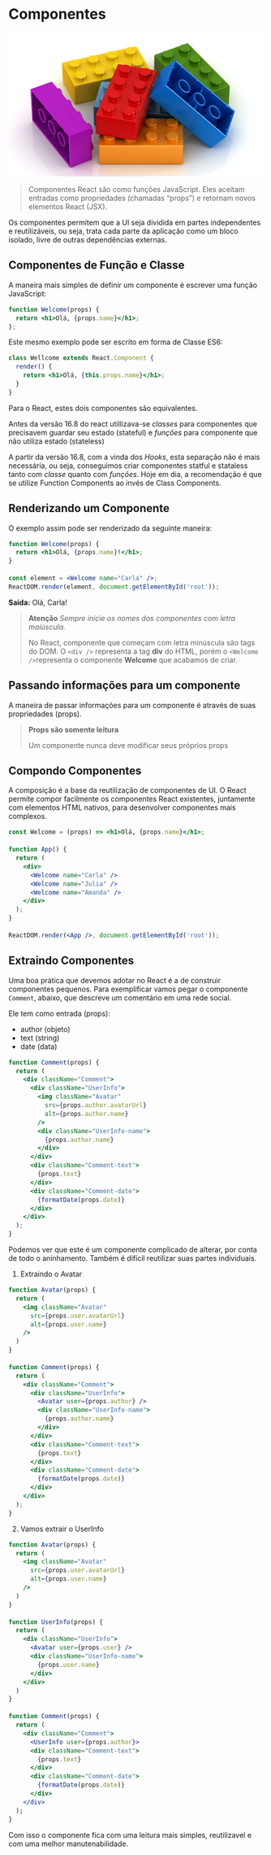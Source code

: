 # Componentes

![Blocos Lego](legos.png)

> Componentes React são como funções JavaScript. Eles aceitam entradas como propriedades (chamadas “props”) e retornam novos elementos React (JSX).

Os componentes permitem que a UI seja dividida em partes independentes e reutilizáveis, ou seja, trata cada parte da aplicação como um bloco isolado, livre de outras dependências externas.

## Componentes de Função e Classe

A maneira mais simples de definir um componente é escrever uma função JavaScript:

```jsx
function Welcome(props) {
  return <h1>Olá, {props.name}</h1>;
};
```

Este mesmo exemplo pode ser escrito em forma de Classe ES6:

```jsx
class Wellcome extends React.Component {
  render() {
    return <h1>Olá, {this.props.name}</h1>;
  }
}
```

Para o React, estes dois componentes são equivalentes.

Antes da versão 16.8 do react utillizava-se _classes_ para componentes que precisavem guardar seu estado (stateful) e _funções_ para componente que não utiliza estado (stateless)

A partir da versão 16.8, com a vinda dos _Hooks_, esta separação não é mais necessária, ou seja, conseguimos criar componentes statful e stataless tanto com _classe_ quanto com _funções_.
Hoje em dia, a recomendação é que se utilize Function Components ao invés de Class Components.

## Renderizando um Componente

O exemplo assim pode ser renderizado da seguinte maneira:

```jsx
function Welcome(props) {
  return <h1>Olá, {props.name}!</h1>;
}

const element = <Welcome name="Carla" />;
ReactDOM.render(element, document.getElementById('root'));
```

**Saída:** Olá, Carla!

> **Atenção**
> _Sempre inicie os nomes dos componentes com letra maiúscula._
>
> No React, componente que começam com letra minúscula são tags do DOM.
> O ```<div />``` representa a tag **div** do HTML, porém o ```<Welcome />```representa o componente **Welcome** que acabamos de criar.

## Passando informações para um componente

A maneira de passar informações para um componente é através de suas propriedades (props).

> **Props são somente leitura**
>
> Um componente nunca deve modificar seus próprios props

## Compondo Componentes

A composição é a base da reutilização de componentes de UI. O React permite compor facilmente os componentes React existentes, juntamente com elementos HTML nativos, para desenvolver componentes mais complexos.

```jsx
const Welcome = (props) => <h1>Olá, {props.name}</h1>;

function App() {
  return (
    <div>
      <Welcome name="Carla" />
      <Welcome name="Julia" />
      <Welcome name="Amanda" />
    </div>
  );
}

ReactDOM.render(<App />, document.getElementById('root'));
```

## Extraindo Componentes

Uma boa prática que devemos adotar no React é a de construir componentes pequenos.
Para exemplificar vamos pegar o componente ```Comment```, abaixo, que descreve um comentário em uma rede social.

Ele tem como entrada (props):

* author (objeto)
* text (string)
* date (data)

```jsx
function Comment(props) {
  return (
    <div className="Comment">
      <div className="UserInfo">
        <img className="Avatar"
          src={props.author.avatarUrl}
          alt={props.author.name}
        />
        <div className="UserInfo-name">
          {props.author.name}
        </div>
      </div>
      <div className="Comment-text">
        {props.text}
      </div>
      <div className="Comment-date">
        {formatDate(props.date)}
      </div>
    </div>
  );
}
```

Podemos ver que este é um componente complicado de alterar, por conta de todo o aninhamento. Também é difícil reutilizar suas partes individuais.

1. Extraindo o Avatar

```jsx
function Avatar(props) {
  return (
    <img className="Avatar" 
      src={props.user.avatarUrl}
      alt={props.user.name}
    />
  )
}

function Comment(props) {
  return (
    <div className="Comment">
      <div className="UserInfo">
        <Avatar user={props.author} />
        <div className="UserInfo-name">
          {props.author.name}
        </div>
      </div>
      <div className="Comment-text">
        {props.text}
      </div>
      <div className="Comment-date">
        {formatDate(props.date)}
      </div>
    </div>
  );
}

```

2. Vamos extrair o UserInfo

```jsx
function Avatar(props) {
  return (
    <img className="Avatar" 
      src={props.user.avatarUrl}
      alt={props.user.name}
    />
  )
}

function UserInfo(props) {
  return (
    <div className="UserInfo">
      <Avatar user={props.user} />
      <div className="UserInfo-name">
        {props.user.name}
      </div>
    </div>
  )
}

function Comment(props) {
  return (
    <div className="Comment">
      <UserInfo user={props.author}>
      <div className="Comment-text">
        {props.text}
      </div>
      <div className="Comment-date">
        {formatDate(props.date)}
      </div>
    </div>
  );
}

```

Com isso o componente fica com uma leitura mais simples, reutilizavel e com uma melhor manutenabilidade.
